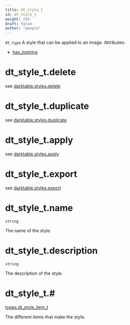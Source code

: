 ```yaml
---
title: dt_style_t
id: dt_style_t
weight: 250
draft: false
author: "people"
---
```


`dt_type`
A style that can be applied to an image.
Attributes:

* [has_tostring](../attributes#has_tostring)

# dt_style_t.delete
see [darktable.styles.delete](../../darktable/darktable.styles#darktablestylesdelete)

# dt_style_t.duplicate
see [darktable.styles.duplicate](../../darktable/darktable.styles#darktablestylesduplicate)

# dt_style_t.apply
see [darktable.styles.apply](../../darktable/darktable.styles#darktablestylesapply)

# dt_style_t.export
see [darktable.styles.export](../../darktable/darktable.styles#darktablestylesexport)

# dt_style_t.name

`string`

The name of the style.

# dt_style_t.description

`string`

The description of the style.

# dt_style_t.#

[types.dt_style_item_t](../types/dt_style_item_t)

The different items that make the style.

